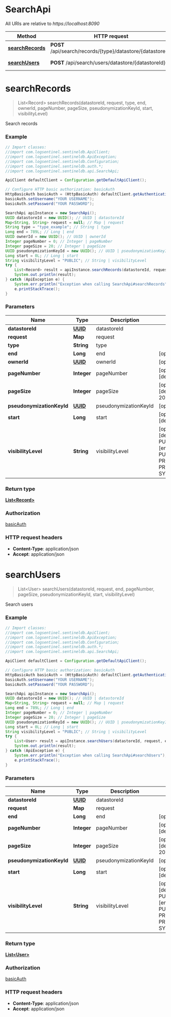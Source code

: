 # SearchApi

All URIs are relative to *https://localhost:8090*

Method | HTTP request | Description
------------- | ------------- | -------------
[**searchRecords**](SearchApi.md#searchRecords) | **POST** /api/search/records/{type}/datastore/{datastoreId} | Search records
[**searchUsers**](SearchApi.md#searchUsers) | **POST** /api/search/users/datastore/{datastoreId} | Search users


<a name="searchRecords"></a>
# **searchRecords**
> List&lt;Record&gt; searchRecords(datastoreId, request, type, end, ownerId, pageNumber, pageSize, pseudonymizationKeyId, start, visibilityLevel)

Search records

### Example
```java
// Import classes:
//import com.logsentinel.sentineldb.ApiClient;
//import com.logsentinel.sentineldb.ApiException;
//import com.logsentinel.sentineldb.Configuration;
//import com.logsentinel.sentineldb.auth.*;
//import com.logsentinel.sentineldb.api.SearchApi;

ApiClient defaultClient = Configuration.getDefaultApiClient();

// Configure HTTP basic authorization: basicAuth
HttpBasicAuth basicAuth = (HttpBasicAuth) defaultClient.getAuthentication("basicAuth");
basicAuth.setUsername("YOUR USERNAME");
basicAuth.setPassword("YOUR PASSWORD");

SearchApi apiInstance = new SearchApi();
UUID datastoreId = new UUID(); // UUID | datastoreId
Map<String, String> request = null; // Map | request
String type = "type_example"; // String | type
Long end = 789L; // Long | end
UUID ownerId = new UUID(); // UUID | ownerId
Integer pageNumber = 0; // Integer | pageNumber
Integer pageSize = 20; // Integer | pageSize
UUID pseudonymizationKeyId = new UUID(); // UUID | pseudonymizationKeyId
Long start = 0L; // Long | start
String visibilityLevel = "PUBLIC"; // String | visibilityLevel
try {
    List<Record> result = apiInstance.searchRecords(datastoreId, request, type, end, ownerId, pageNumber, pageSize, pseudonymizationKeyId, start, visibilityLevel);
    System.out.println(result);
} catch (ApiException e) {
    System.err.println("Exception when calling SearchApi#searchRecords");
    e.printStackTrace();
}
```

### Parameters

Name | Type | Description  | Notes
------------- | ------------- | ------------- | -------------
 **datastoreId** | [**UUID**](.md)| datastoreId |
 **request** | **Map**| request |
 **type** | **String**| type |
 **end** | **Long**| end | [optional]
 **ownerId** | [**UUID**](.md)| ownerId | [optional]
 **pageNumber** | **Integer**| pageNumber | [optional] [default to 0]
 **pageSize** | **Integer**| pageSize | [optional] [default to 20]
 **pseudonymizationKeyId** | [**UUID**](.md)| pseudonymizationKeyId | [optional]
 **start** | **Long**| start | [optional] [default to 0]
 **visibilityLevel** | **String**| visibilityLevel | [optional] [default to PUBLIC] [enum: PUBLIC, PROTECTED, PRIVATE, SYSTEM]

### Return type

[**List&lt;Record&gt;**](Record.md)

### Authorization

[basicAuth](../README.md#basicAuth)

### HTTP request headers

 - **Content-Type**: application/json
 - **Accept**: application/json

<a name="searchUsers"></a>
# **searchUsers**
> List&lt;User&gt; searchUsers(datastoreId, request, end, pageNumber, pageSize, pseudonymizationKeyId, start, visibilityLevel)

Search users

### Example
```java
// Import classes:
//import com.logsentinel.sentineldb.ApiClient;
//import com.logsentinel.sentineldb.ApiException;
//import com.logsentinel.sentineldb.Configuration;
//import com.logsentinel.sentineldb.auth.*;
//import com.logsentinel.sentineldb.api.SearchApi;

ApiClient defaultClient = Configuration.getDefaultApiClient();

// Configure HTTP basic authorization: basicAuth
HttpBasicAuth basicAuth = (HttpBasicAuth) defaultClient.getAuthentication("basicAuth");
basicAuth.setUsername("YOUR USERNAME");
basicAuth.setPassword("YOUR PASSWORD");

SearchApi apiInstance = new SearchApi();
UUID datastoreId = new UUID(); // UUID | datastoreId
Map<String, String> request = null; // Map | request
Long end = 789L; // Long | end
Integer pageNumber = 0; // Integer | pageNumber
Integer pageSize = 20; // Integer | pageSize
UUID pseudonymizationKeyId = new UUID(); // UUID | pseudonymizationKeyId
Long start = 0L; // Long | start
String visibilityLevel = "PUBLIC"; // String | visibilityLevel
try {
    List<User> result = apiInstance.searchUsers(datastoreId, request, end, pageNumber, pageSize, pseudonymizationKeyId, start, visibilityLevel);
    System.out.println(result);
} catch (ApiException e) {
    System.err.println("Exception when calling SearchApi#searchUsers");
    e.printStackTrace();
}
```

### Parameters

Name | Type | Description  | Notes
------------- | ------------- | ------------- | -------------
 **datastoreId** | [**UUID**](.md)| datastoreId |
 **request** | **Map**| request |
 **end** | **Long**| end | [optional]
 **pageNumber** | **Integer**| pageNumber | [optional] [default to 0]
 **pageSize** | **Integer**| pageSize | [optional] [default to 20]
 **pseudonymizationKeyId** | [**UUID**](.md)| pseudonymizationKeyId | [optional]
 **start** | **Long**| start | [optional] [default to 0]
 **visibilityLevel** | **String**| visibilityLevel | [optional] [default to PUBLIC] [enum: PUBLIC, PROTECTED, PRIVATE, SYSTEM]

### Return type

[**List&lt;User&gt;**](User.md)

### Authorization

[basicAuth](../README.md#basicAuth)

### HTTP request headers

 - **Content-Type**: application/json
 - **Accept**: application/json

